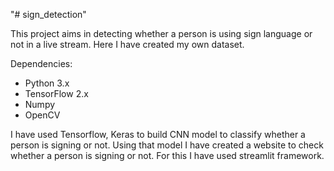 "# sign_detection" 

This project aims in detecting whether a person is using sign language or not in a live stream.
Here I have created my own dataset.

Dependencies:
  * Python 3.x
  * TensorFlow 2.x
  * Numpy
  * OpenCV

I have used Tensorflow, Keras to build CNN model to classify whether a person is signing or not.
Using that model I have created a website to check whether a person is signing or not.
For this I have used streamlit framework.

